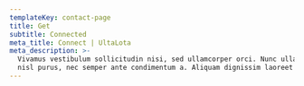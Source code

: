 ```yaml
---
templateKey: contact-page
title: Get
subtitle: Connected
meta_title: Connect | UltaLota
meta_description: >-
  Vivamus vestibulum sollicitudin nisi, sed ullamcorper orci. Nunc ullamcorper
  nisl purus, nec semper ante condimentum a. Aliquam dignissim laoreet bibendum.
---
```

